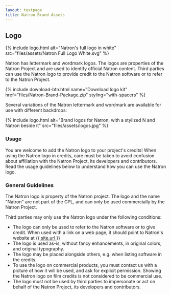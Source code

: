 ```yaml
---
layout: textpage
title: Natron Brand Assets
---
```


## Logo

{% include logo.html
   alt="Natron's full logo in white"
   src="files/assets/Natron Full Logo White.svg" 
%}

Natron has lettermark and wordmark logos. The logos are properties of the Natron Project and are used to identify official Natron content. Third parties can use the Natron logo to provide credit to the Natron software or to refer to the Natron Project.

{% include download-btn.html 
   name="Download logo kit"
   href="files/Natron-Brand-Package.zip"
   styling="with-spacers"
%}

Several variations of the Natron lettermark and wordmark are available for use with different backdrops:

{% include logo.html
   alt="Brand logos for Natron, with a stylized N and Natron beside it"
   src="files/assets/logos.jpg" 
%}

### Usage

You are welcome to add the Natron logo to your project's credits! When using the Natron logo in credits, care must be taken to avoid confusion about affiliation with the Natron Project, its developers and contributors. Read the usage guidelines below to understand how you can use the Natron logo.

### General Guidelines

The Natron logo is property of the Natron project. The logo and the name "Natron" are not part of the GPL, and can only be used commercially by the Natron Project.

Third parties may only use the Natron logo under the following conditions:
- The logo can only be used to refer to the Natron software or to give credit. When used with a link on a web page, it should point to Natron's website at <a href="{{ site.url }}">{{ site.url }}</a>
- The logo is used as-is, without fancy enhancements, in original colors, and original typography.
- The logo may be placed alongside others, e.g. when listing software in the credits.
- To use the logo on commercial products, you must contact us with a picture of how it will be used, and ask for explicit permission. Showing the Natron logo on film credits is not considered to be commercial use.
- The logo must not be used by third parties to impersonate or act on behalf of the Natron Project, its developers and contributors.

